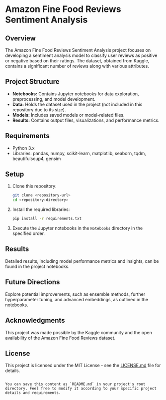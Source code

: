 # Amazon Fine Food Reviews Sentiment Analysis

## Overview

The Amazon Fine Food Reviews Sentiment Analysis project focuses on developing a sentiment analysis model to classify user reviews as positive or negative based on their ratings. The dataset, obtained from Kaggle, contains a significant number of reviews along with various attributes.

## Project Structure

- **Notebooks:** Contains Jupyter notebooks for data exploration, preprocessing, and model development.
- **Data:** Holds the dataset used in the project (not included in this repository due to its size).
- **Models:** Includes saved models or model-related files.
- **Results:** Contains output files, visualizations, and performance metrics.

## Requirements

- Python 3.x
- Libraries: pandas, numpy, scikit-learn, matplotlib, seaborn, tqdm, beautifulsoup4, gensim

## Setup

1. Clone this repository:

   ```bash
   git clone <repository-url>
   cd <repository-directory>
   ```

2. Install the required libraries:

   ```bash
   pip install -r requirements.txt
   ```

3. Execute the Jupyter notebooks in the `Notebooks` directory in the specified order.

## Results

Detailed results, including model performance metrics and insights, can be found in the project notebooks.

## Future Directions

Explore potential improvements, such as ensemble methods, further hyperparameter tuning, and advanced embeddings, as outlined in the notebooks.

## Acknowledgments

This project was made possible by the Kaggle community and the open availability of the Amazon Fine Food Reviews dataset.

## License

This project is licensed under the MIT License - see the [LICENSE.md](LICENSE.md) file for details.
```

You can save this content as `README.md` in your project's root directory. Feel free to modify it according to your specific project details and requirements.
